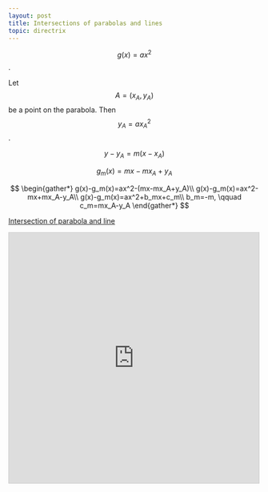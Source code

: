 ```yaml
---
layout: post
title: Intersections of parabolas and lines
topic: directrix
---
```


$$g(x)=ax^2$$.

Let $$A=(x_A,y_A)$$ be a point on the parabola. Then $$y_A=ax_A^2$$.

$$y-y_A=m(x-x_A)$$

$$g_m(x)=mx-mx_A+y_A$$

$$
\begin{gather*}
g(x)-g_m(x)=ax^2-(mx-mx_A+y_A)\\
g(x)-g_m(x)=ax^2-mx+mx_A-y_A\\
g(x)-g_m(x)=ax^2+b_mx+c_m\\
b_m=-m, \qquad c_m=mx_A-y_A
\end{gather*}
$$

[Intersection of parabola and line](https://www.desmos.com/calculator/rhbzxqn8lx)

<iframe src="https://www.desmos.com/calculator/rhbzxqn8lx?embed" width="500" height="500" style="border: 1px solid #ccc" frameborder=0></iframe>
